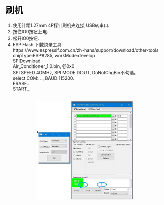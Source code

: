 # 刷机
<ol>
<li>使用针距1.27mm 4P探针刷机夹连接 USB转串口.
<li>按住IO0按钮上电.
<li>松开IO0按钮.
<li>ESP Flash 下载烧录工具: 
<br>https://www.espressif.com.cn/zh-hans/support/download/other-tools
<br>chipType:ESP8285,  workMode:develop
<br>SPIDownload
<br>Air_Conditioner_1.0.bin,  @0x0
<br>SPI SPEED 40MHz,  SPI MODE DOUT,  DoNotChgBin不勾选。
<br>select COM:...,  BAUD:115200.
<br>ERASE...
<br>START...
</ol>
<div align="center">
<br><img src="/image/flash_download.jpg"  width="60%" alt="flash_download"/>
</div>
